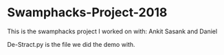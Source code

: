 # Swamphacks-Project-2018
This is the swamphacks project I worked on with: Ankit  Sasank and Daniel

De-Stract.py is the file we did the demo with.
